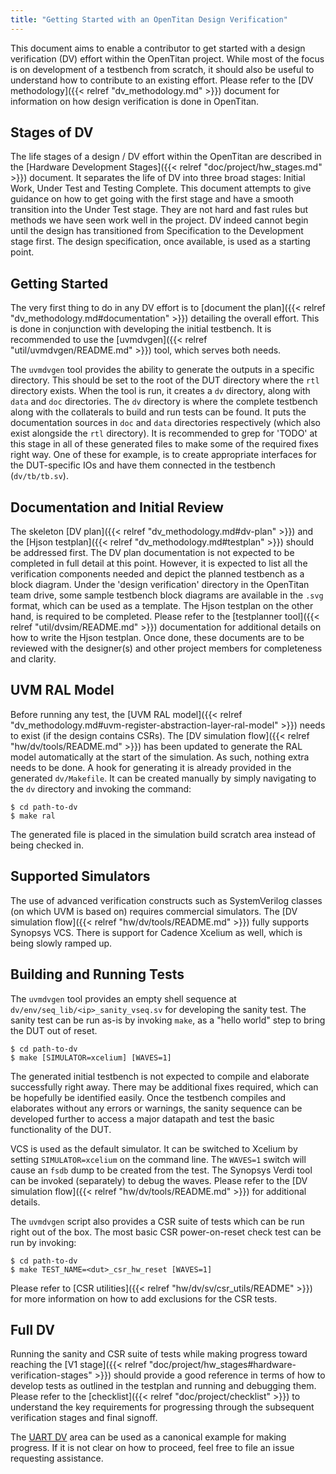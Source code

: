 ```yaml
---
title: "Getting Started with an OpenTitan Design Verification"
---
```


This document aims to enable a contributor to get started with a design verification (DV) effort within the OpenTitan project.
While most of the focus is on development of a testbench from scratch, it should also be useful to understand how to contribute to an existing effort.
Please refer to the [DV methodology]({{< relref "dv_methodology.md" >}}) document for information on how design verification is done in OpenTitan.

## Stages of DV

The life stages of a design / DV effort within the OpenTitan are described in the [Hardware Development Stages]({{< relref "doc/project/hw_stages.md" >}}) document.
It separates the life of DV into three broad stages: Initial Work, Under Test and Testing Complete.
This document attempts to give guidance on how to get going with the first stage and have a smooth transition into the Under Test stage.
They are not hard and fast rules but methods we have seen work well in the project.
DV indeed cannot begin until the design has transitioned from Specification to the Development stage first.
The design specification, once available, is used as a starting point.

## Getting Started

The very first thing to do in any DV effort is to [document the plan]({{< relref "dv_methodology.md#documentation" >}}) detailing the overall effort.
This is done in conjunction with developing the initial testbench.
It is recommended to use the [uvmdvgen]({{< relref "util/uvmdvgen/README.md" >}}) tool, which serves both needs.

The `uvmdvgen` tool provides the ability to generate the outputs in a specific directory.
This should be set to the root of the DUT directory where the `rtl` directory exists.
When the tool is run, it creates a `dv` directory, along with `data` and `doc` directories.
The `dv` directory is where the complete testbench along with the collaterals to build and run tests can be found.
It puts the documentation sources in `doc` and `data` directories respectively (which also exist alongside the `rtl` directory).
It is recommended to grep for 'TODO' at this stage in all of these generated files to make some of the required fixes right way.
One of these for example, is to create appropriate interfaces for the DUT-specific IOs and have them connected in the testbench (`dv/tb/tb.sv`).

## Documentation and Initial Review

The skeleton [DV plan]({{< relref "dv_methodology.md#dv-plan" >}}) and the [Hjson testplan]({{< relref "dv_methodology.md#testplan" >}}) should be addressed first.
The DV plan documentation is not expected to be completed in full detail at this point.
However, it is expected to list all the verification components needed and depict the planned testbench as a block diagram.
Under the 'design verification' directory in the OpenTitan team drive, some sample testbench block diagrams are available in the `.svg` format, which can be used as a template.
The Hjson testplan on the other hand, is required to be completed.
Please refer to the [testplanner tool]({{< relref "util/dvsim/README.md" >}}) documentation for additional details on how to write the Hjson testplan.
Once done, these documents are to be reviewed with the designer(s) and other project members for completeness and clarity.

## UVM RAL Model

Before running any test, the [UVM RAL model]({{< relref "dv_methodology.md#uvm-register-abstraction-layer-ral-model" >}}) needs to exist (if the design contains CSRs).
The [DV simulation flow]({{< relref "hw/dv/tools/README.md" >}}) has been updated to generate the RAL model automatically at the start of the simulation.
As such, nothing extra needs to be done.
A hook for generating it is already provided in the generated `dv/Makefile`.
It can be created manually by simply navigating to the `dv` directory and invoking the command:
```console
$ cd path-to-dv
$ make ral
```

The generated file is placed in the simulation build scratch area instead of being checked in.

## Supported Simulators

The use of advanced verification constructs such as SystemVerilog classes (on which UVM is based on) requires commercial simulators.
The [DV simulation flow]({{< relref "hw/dv/tools/README.md" >}}) fully supports Synopsys VCS.
There is support for Cadence Xcelium as well, which is being slowly ramped up.

## Building and Running Tests

The `uvmdvgen` tool provides an empty shell sequence at `dv/env/seq_lib/<ip>_sanity_vseq.sv` for developing the sanity test.
The sanity test can be run as-is by invoking `make`, as a "hello world" step to bring the DUT out of reset.
```console
$ cd path-to-dv
$ make [SIMULATOR=xcelium] [WAVES=1]
```

The generated initial testbench is not expected to compile and elaborate successfully right away.
There may be additional fixes required, which can be hopefully be identified easily.
Once the testbench compiles and elaborates without any errors or warnings, the sanity sequence can be developed further to access a major datapath and test the basic functionality of the DUT.

VCS is used as the default simulator.
It can be switched to Xcelium by setting `SIMULATOR=xcelium` on the command line.
The `WAVES=1` switch will cause an `fsdb` dump to be created from the test.
The Synopsys Verdi tool can be invoked (separately) to debug the waves.
Please refer to the [DV simulation flow]({{< relref "hw/dv/tools/README.md" >}}) for additional details.

The `uvmdvgen` script also provides a CSR suite of tests which can be run right out of the box.
The most basic CSR power-on-reset check test can be run by invoking:
```console
$ cd path-to-dv
$ make TEST_NAME=<dut>_csr_hw_reset [WAVES=1]
```
Please refer to [CSR utilities]({{< relref "hw/dv/sv/csr_utils/README" >}}) for more information on how to add exclusions for the CSR tests.

## Full DV

Running the sanity and CSR suite of tests while making progress toward reaching the [V1 stage]({{< relref "doc/project/hw_stages#hardware-verification-stages" >}}) should provide a good reference in terms of how to develop tests as outlined in the testplan and running and debugging them.
Please refer to the [checklist]({{< relref "doc/project/checklist" >}}) to understand the key requirements for progressing through the subsequent verification stages and final signoff.

The [UART DV](https://github.com/lowRISC/opentitan/tree/master/hw/ip/uart/dv) area can be used as a canonical example for making progress.
If it is not clear on how to proceed, feel free to file an issue requesting assistance.
